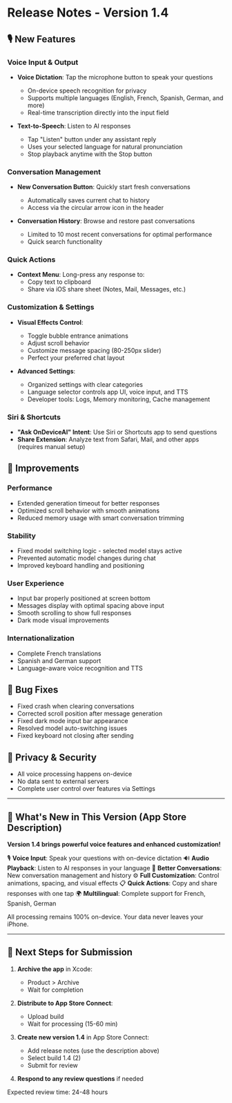 # Release Notes - Version 1.4

## 🎙️ New Features

### Voice Input & Output
- **Voice Dictation**: Tap the microphone button to speak your questions
  - On-device speech recognition for privacy
  - Supports multiple languages (English, French, Spanish, German, and more)
  - Real-time transcription directly into the input field

- **Text-to-Speech**: Listen to AI responses
  - Tap "Listen" button under any assistant reply
  - Uses your selected language for natural pronunciation
  - Stop playback anytime with the Stop button

### Conversation Management
- **New Conversation Button**: Quickly start fresh conversations
  - Automatically saves current chat to history
  - Access via the circular arrow icon in the header

- **Conversation History**: Browse and restore past conversations
  - Limited to 10 most recent conversations for optimal performance
  - Quick search functionality

### Quick Actions
- **Context Menu**: Long-press any response to:
  - Copy text to clipboard
  - Share via iOS share sheet (Notes, Mail, Messages, etc.)

### Customization & Settings
- **Visual Effects Control**:
  - Toggle bubble entrance animations
  - Adjust scroll behavior
  - Customize message spacing (80-250px slider)
  - Perfect your preferred chat layout

- **Advanced Settings**:
  - Organized settings with clear categories
  - Language selector controls app UI, voice input, and TTS
  - Developer tools: Logs, Memory monitoring, Cache management

### Siri & Shortcuts
- **"Ask OnDeviceAI" Intent**: Use Siri or Shortcuts app to send questions
- **Share Extension**: Analyze text from Safari, Mail, and other apps (requires manual setup)

## 🔧 Improvements

### Performance
- Extended generation timeout for better responses
- Optimized scroll behavior with smooth animations
- Reduced memory usage with smart conversation trimming

### Stability
- Fixed model switching logic - selected model stays active
- Prevented automatic model changes during chat
- Improved keyboard handling and positioning

### User Experience
- Input bar properly positioned at screen bottom
- Messages display with optimal spacing above input
- Smooth scrolling to show full responses
- Dark mode visual improvements

### Internationalization
- Complete French translations
- Spanish and German support
- Language-aware voice recognition and TTS

## 🐛 Bug Fixes
- Fixed crash when clearing conversations
- Corrected scroll position after message generation
- Fixed dark mode input bar appearance
- Resolved model auto-switching issues
- Fixed keyboard not closing after sending

## 🔐 Privacy & Security
- All voice processing happens on-device
- No data sent to external servers
- Complete user control over features via Settings

---

## 📝 What's New in This Version (App Store Description)

**Version 1.4 brings powerful voice features and enhanced customization!**

🎙️ **Voice Input**: Speak your questions with on-device dictation
🔊 **Audio Playback**: Listen to AI responses in your language
💬 **Better Conversations**: New conversation management and history
⚙️ **Full Customization**: Control animations, spacing, and visual effects
📋 **Quick Actions**: Copy and share responses with one tap
🌍 **Multilingual**: Complete support for French, Spanish, German

All processing remains 100% on-device. Your data never leaves your iPhone.

---

## 🚀 Next Steps for Submission

1. **Archive the app** in Xcode:
   - Product > Archive
   - Wait for completion

2. **Distribute to App Store Connect**:
   - Upload build
   - Wait for processing (15-60 min)

3. **Create new version 1.4** in App Store Connect:
   - Add release notes (use the description above)
   - Select build 1.4 (2)
   - Submit for review

4. **Respond to any review questions** if needed

Expected review time: 24-48 hours
